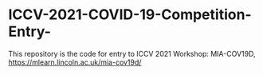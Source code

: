 # ICCV-2021-COVID-19-Competition-Entry-

This repository is the code for entry to ICCV 2021 Workshop: MIA-COV19D, https://mlearn.lincoln.ac.uk/mia-cov19d/


 
